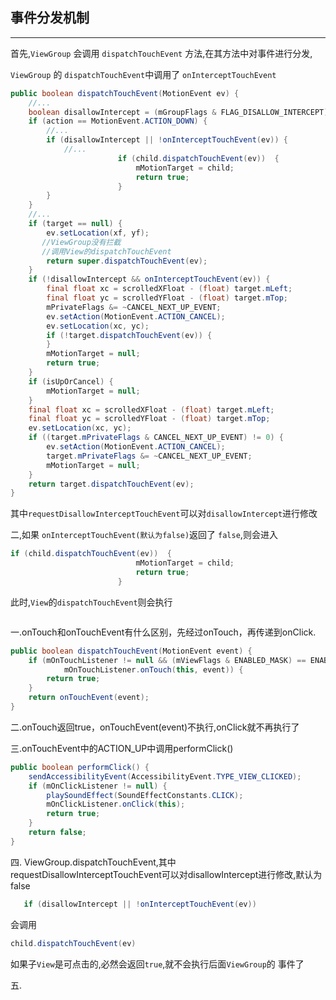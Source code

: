 ## 事件分发机制
---


首先,`ViewGroup` 会调用 `dispatchTouchEvent` 方法,在其方法中对事件进行分发,

`ViewGroup` 的 `dispatchTouchEvent`中调用了 `onInterceptTouchEvent`

```java
public boolean dispatchTouchEvent(MotionEvent ev) {
    //...
    boolean disallowIntercept = (mGroupFlags & FLAG_DISALLOW_INTERCEPT) != 0;
    if (action == MotionEvent.ACTION_DOWN) {
        //...
        if (disallowIntercept || !onInterceptTouchEvent(ev)) {
            //...
                        if (child.dispatchTouchEvent(ev))  {
                            mMotionTarget = child;
                            return true;
                        }
        }
    }
    //...
    if (target == null) {
        ev.setLocation(xf, yf);
       //ViewGroup没有拦截
       //调用View的dispatchTouchEvent
        return super.dispatchTouchEvent(ev);
    }
    if (!disallowIntercept && onInterceptTouchEvent(ev)) {
        final float xc = scrolledXFloat - (float) target.mLeft;
        final float yc = scrolledYFloat - (float) target.mTop;
        mPrivateFlags &= ~CANCEL_NEXT_UP_EVENT;
        ev.setAction(MotionEvent.ACTION_CANCEL);
        ev.setLocation(xc, yc);
        if (!target.dispatchTouchEvent(ev)) {
        }
        mMotionTarget = null;
        return true;
    }
    if (isUpOrCancel) {
        mMotionTarget = null;
    }
    final float xc = scrolledXFloat - (float) target.mLeft;
    final float yc = scrolledYFloat - (float) target.mTop;
    ev.setLocation(xc, yc);
    if ((target.mPrivateFlags & CANCEL_NEXT_UP_EVENT) != 0) {
        ev.setAction(MotionEvent.ACTION_CANCEL);
        target.mPrivateFlags &= ~CANCEL_NEXT_UP_EVENT;
        mMotionTarget = null;
    }
    return target.dispatchTouchEvent(ev);
}
```
其中`requestDisallowInterceptTouchEvent`可以对`disallowIntercept`进行修改

二,如果 `onInterceptTouchEvent(默认为false)`返回了 `false`,则会进入

```java
if (child.dispatchTouchEvent(ev))  {  
                            mMotionTarget = child;  
                            return true;  
                        }  
```

此时,`View`的`dispatchTouchEvent`则会执行
```java

```


一.onTouch和onTouchEvent有什么区别，先经过onTouch，再传递到onClick.

```java
public boolean dispatchTouchEvent(MotionEvent event) {
    if (mOnTouchListener != null && (mViewFlags & ENABLED_MASK) == ENABLED &&
            mOnTouchListener.onTouch(this, event)) {
        return true;
    }
    return onTouchEvent(event);
}
```
二.onTouch返回true，onTouchEvent(event)不执行,onClick就不再执行了

三.onTouchEvent中的ACTION_UP中调用performClick()

```java
public boolean performClick() {  
    sendAccessibilityEvent(AccessibilityEvent.TYPE_VIEW_CLICKED);  
    if (mOnClickListener != null) {  
        playSoundEffect(SoundEffectConstants.CLICK);  
        mOnClickListener.onClick(this);  
        return true;  
    }  
    return false;  
}  
```

四.
ViewGroup.dispatchTouchEvent,其中requestDisallowInterceptTouchEvent可以对disallowIntercept进行修改,默认为false

```java
   if (disallowIntercept || !onInterceptTouchEvent(ev))
```
会调用

```java
child.dispatchTouchEvent(ev)
```

如果子`View`是可点击的,必然会返回`true`,就不会执行后面`ViewGroup`的 事件了

五.
